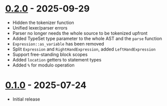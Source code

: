 # [0.2.0] - 2025-09-29

- Hidden the tokenizer function
- Unified lexer/parser errors
- Parser no longer needs the whole source to be tokenized upfront
- Added TypeSet type parameter to the whole AST and the `parse` function
- `Expression::as_variable` has been removed
- Split `Expression` and `RightHandExpression`, added `LeftHandExpression`
- Support free-standing block scopes
- Added `location` getters to statement types
- Added `%` for modulo operation

# [0.1.0] - 2025-07-24

- Initial release

[0.2.0]: https://github.com/bugadani/somni/compare/somni-parser-v0.1.0...somni-parser-v0.2.0
[0.1.0]: https://github.com/bugadani/somni/releases/tag/somni-parser-v0.1.0
